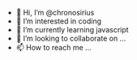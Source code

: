 - 👋 Hi, I’m @chronosirius
- 👀 I’m interested in coding
- 🌱 I’m currently learning javascript
- 💞️ I’m looking to collaborate on ...
- 📫 How to reach me ...

<!---
chronosirius/chronosirius is a ✨ special ✨ repository because its `README.md` (this file) appears on your GitHub profile.
You can click the Preview link to take a look at your changes.
--->
